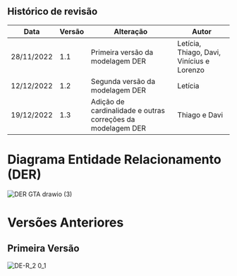## Histórico de revisão

  |Data|Versão|Alteração|Autor| 
  |----|------|---------|-----|
  |28/11/2022|1.1|Primeira versão da modelagem DER |Letícia, Thiago, Davi, Vinícius e Lorenzo|
  |12/12/2022|1.2|Segunda versão da modelagem DER |Letícia|
  |19/12/2022|1.3|Adição de cardinalidade e outras correções da modelagem DER |Thiago e Davi|
  
  # Diagrama Entidade Relacionamento (DER)
  
![DER GTA drawio (3)](https://user-images.githubusercontent.com/72623771/209588656-934a8ee9-6a2a-4665-92c1-3ba22aea2225.png)

  
  # Versões Anteriores
  ## Primeira Versão
  
  ![DE-R_2 0_1](https://user-images.githubusercontent.com/72623771/207428956-d638ae93-15a1-4b3f-9c3a-eec15d5f8bf1.png)
